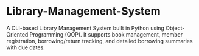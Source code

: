 # Library-Management-System
A CLI-based Library Management System built in Python using Object-Oriented Programming (OOP). It supports book management, member registration, borrowing/return tracking, and detailed borrowing summaries with due dates.
